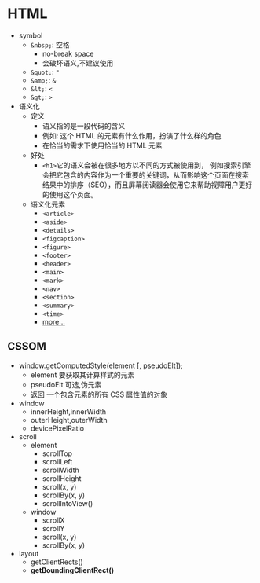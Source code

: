 # HTML

- symbol
  - `&nbsp;`: 空格
    - no-break space
    - 会破坏语义,不建议使用
  - `&quot;`: `"`
  - `&amp;`: `&`
  - `&lt;`: `<`
  - `&gt;`: `>`
- 语义化
  - 定义
    - 语义指的是一段代码的含义
    - 例如: 这个 HTML 的元素有什么作用，扮演了什么样的角色
    - 在恰当的需求下使用恰当的 HTML 元素
  - 好处
    - `<h1>`它的语义会被在很多地方以不同的方式被使用到， 例如搜索引擎会把它包含的内容作为一个重要的关键词，从而影响这个页面在搜索结果中的排序（SEO），而且屏幕阅读器会使用它来帮助视障用户更好的使用这个页面。
  - 语义化元素
    - `<article>`
    - `<aside>`
    - `<details>`
    - `<figcaption>`
    - `<figure>`
    - `<footer>`
    - `<header>`
    - `<main>`
    - `<mark>`
    - `<nav>`
    - `<section>`
    - `<summary>`
    - `<time>`
    - [more...](https://developer.mozilla.org/en-US/docs/Web/HTML/Element#Inline_text_semantics)

## CSSOM

- window.getComputedStyle(element [, pseudoElt]);
  - element 要获取其计算样式的元素
  - pseudoElt 可选,伪元素
  - 返回 一个包含元素的所有 CSS 属性值的对象
- window
  - innerHeight,innerWidth
  - outerHeight,outerWidth
  - devicePixelRatio
- scroll
  - element
    - scrollTop
    - scrollLeft
    - scrollWidth
    - scrollHeight
    - scroll(x, y)
    - scrollBy(x, y)
    - scrollIntoView()
  - window
    - scrollX
    - scrollY
    - scroll(x, y)
    - scrollBy(x, y)
- layout
  - getClientRects()
  - __getBoundingClientRect()__